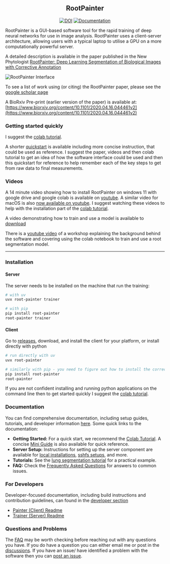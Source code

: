 <div align="center">
<h2>RootPainter</h2>

[![DOI](https://img.shields.io/badge/DOI-10.1111/nph.18387-4A80B0?style=for-the-badge&logo=orcid&logoColor=white&labelColor=2E648C)](https://doi.org/10.1111/nph.18387)
[![Documentation](https://img.shields.io/badge/Documentation-Read%20Here-83C5BE?style=for-the-badge&logo=readthedocs&logoColor=white&labelColor=006D77)](https://root-painter.readthedocs.io/en/latest/)
</div>


RootPainter is a GUI-based software tool for the rapid training of deep neural networks for use in image analysis.
RootPainter uses a client-server architecture, allowing users with a typical laptop to utilise a GPU on a more computationally powerful server.

A detailed description is available in the paper published in the New Phytologist [RootPainter: Deep Learning Segmentation of Biological Images with Corrective Annotation](https://doi.org/10.1111/nph.18387)

![RootPainter Interface](https://user-images.githubusercontent.com/376295/224013411-cb44c7c2-5c72-4819-98a3-6c0ab8b9ea4d.png)

To see a list of work using (or citing) the RootPainter paper, please see the [google scholar page](https://scholar.google.com/scholar?cites=12740268016453642124)

A BioRxiv Pre-print (earlier version of the paper) is available at:
[https://www.biorxiv.org/content/10.1101/2020.04.16.044461v2](https://www.biorxiv.org/content/10.1101/2020.04.16.044461v2)

### Getting started quickly

I suggest the [colab tutorial](https://colab.research.google.com/drive/104narYAvTBt-X4QEDrBSOZm_DRaAKHtA?usp=sharing).

A shorter [quickstart](https://jakob1379.github.io/root_painter/quickstart.md) is available including more concise instruction, that could be used as reference. I suggest the paper, videos and then colab tutorial to get an idea of how the software interface could be used and then this quickstart for reference to help remember each of the key steps to get from raw data to final measurements.

### Videos

A 14 minute video showing how to install RootPainter on windows 11 with google drive and google colab is available on [youtube](https://www.youtube.com/watch?v=HuSujZQOkQw). A similar video for macOS is also [now available on youtube](https://youtu.be/rBCkem0ub_I). I suggest watching these videos to help with the installation part of the [colab tutorial](https://colab.research.google.com/drive/104narYAvTBt-X4QEDrBSOZm_DRaAKHtA?usp=sharing).

A video demonstrating how to train and use a model is available to [download](https://nph.onlinelibrary.wiley.com/action/downloadSupplement?doi=10.1111%2Fnph.18387&file=nph18387-sup-0002-VideoS1.mp4)

There is a [youtube video](https://www.youtube.com/watch?v=73u73tBvRO4) of a workshop explaining the background behind the software and covering using the colab notebook to train and use a root segmentation model.

---

### Installation

#### Server

The server needs to be installed on the machine that run the training:

```bash
# with uv
uvx root-painter trainer

# with pip
pip install root-painter
root-painter trainer
```

#### Client

Go to [releases](https://github.com/Abe404/root_painter/releases/latest), download, and install the client for your platform, or install directly with python

```bash
# run directly with uv
uvx root-painter

# similarly with pip - you need to figure out how to install the correct python yourself - uv does this for you.
pip install root-painter
root-painter
```

If you are not confident installing and running python applications on the command line then to get started quickly I suggest the [colab tutorial](https://colab.research.google.com/drive/104narYAvTBt-X4QEDrBSOZm_DRaAKHtA?usp=sharing).

### Documentation

You can find comprehensive documentation, including setup guides, tutorials, and developer information [here](https://jakob1379.github.io/root_painter). Some quick links to the documentation:

- **Getting Started:** For a quick start, we recommend the [Colab Tutorial](https://colab.research.google.com/drive/104narYAvTBt-X4QEDrBSOZm_DRaAKHtA?usp=sharing). A concise [Mini Guide](https://jakob1379.github.io/root_painter/quickstart/) is also available for quick reference.
- **Server Setup:** Instructions for setting up the server component are available for [local installations](https://jakob1379.github.io/root_painter/setup/local_server/), [sshfs setups](https://jakob1379.github.io/root_painter/setup/remote_server_sshfs/), and more.
- **Tutorials:** See the [lung segmentation tutorial](https://jakob1379.github.io/root_painter/tutorials/cxr_lung/) for a practical example.
- **FAQ:** Check the [Frequently Asked Questions](https://jakob1379.github.io/root_painter/faq/) for answers to common issues.

### For Developers

Developer-focused documentation, including build instructions and contribution guidelines, can found in the [developer section](https://jakob1379.github.io/root_painter/developer/painter/)

- [Painter (Client) Readme](https://jakob1379.github.io/root_painter/developer/painter/)
- [Trainer (Server) Readme](https://jakob1379.github.io/root_painter/developer/trainer/)

### Questions and Problems

The [FAQ](https://jakob1379.github.io/root_painter/faq/) may be worth checking before reaching out with any questions you have. If you do have a question you can either email me or post in the [discussions](https://github.com/Abe404/root_painter/discussions). If you have an issue/ have identified a problem with the software then you can [post an issue](https://github.com/Abe404/root_painter/issues).
